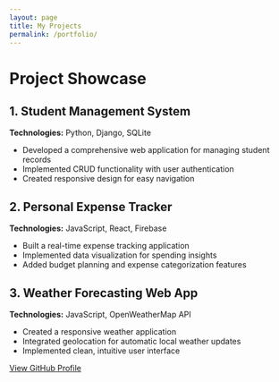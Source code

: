 ```yaml
---
layout: page
title: My Projects
permalink: /portfolio/
---
```


# Project Showcase

## 1. Student Management System
**Technologies:** Python, Django, SQLite
- Developed a comprehensive web application for managing student records
- Implemented CRUD functionality with user authentication
- Created responsive design for easy navigation

## 2. Personal Expense Tracker
**Technologies:** JavaScript, React, Firebase
- Built a real-time expense tracking application
- Implemented data visualization for spending insights
- Added budget planning and expense categorization features

## 3. Weather Forecasting Web App
**Technologies:** JavaScript, OpenWeatherMap API
- Created a responsive weather application
- Integrated geolocation for automatic local weather updates
- Implemented clean, intuitive user interface


[View GitHub Profile](https://github.com/Essie-wanjiru001)